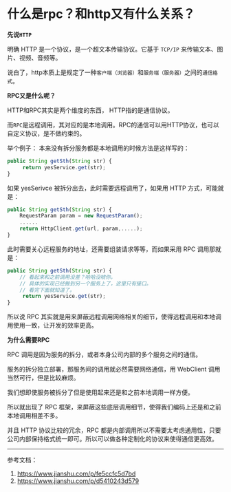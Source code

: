 # 什么是rpc？和http又有什么关系？
**先说`HTTP`**

明确 HTTP 是一个协议，是一个超文本传输协议。它基于 `TCP/IP` 来传输文本、图片、视频、音频等。

说白了，http本质上是规定了一种`客户端（浏览器）`和`服务端（服务器）`之间的`通信格式`。


**RPC又是什么呢？**

HTTP和RPC其实是两个维度的东西， HTTP指的是通信协议。

而`RPC`是远程调用，其对应的是本地调用。RPC的通信可以用HTTP协议，也可以自定义协议，是不做约束的。

举个例子：
本来没有拆分服务都是本地调用的时候方法是这样写的：
```js
public String getSth(String str) {
     return yesService.get(str);
}
```
如果 yesSerivce 被拆分出去，此时需要远程调用了，如果用 HTTP 方式，可能就是：
```js
public String getSth(String str) {
    RequestParam param = new RequestParam();
    ......
    return HttpClient.get(url, param,.....);
}
```
此时需要关心远程服务的地址，还需要组装请求等等，而如果采用 RPC 调用那就是：
```js
public String getSth(String str) {
    // 看起来和之前调用没差？哈哈没唬你，
    // 具体的实现已经搬到另一个服务上了，这里只有接口。
    // 看完下面就知道了。
     return yesService.get(str);  
}
```
所以说 RPC 其实就是用来屏蔽远程调用网络相关的细节，使得远程调用和本地调用使用一致，让开发的效率更高。

**为什么需要RPC**

RPC 调用是因为服务的拆分，或者本身公司内部的多个服务之间的通信。

服务的拆分独立部署，那服务间的调用就必然需要网络通信，用 WebClient 调用当然可行，但是比较麻烦。

我们想即使服务被拆分了但是使用起来还是和之前本地调用一样方便。

所以就出现了 RPC 框架，来屏蔽这些底层调用细节，使得我们编码上还是和之前本地调用相差不多。

并且 HTTP 协议比较的冗余，RPC 都是内部调用所以不需要太考虑通用性，只要公司内部保持格式统一即可。所以可以做各种定制化的协议来使得通信更高效。





---
参考文档：
1. https://www.jianshu.com/p/fe5ccfc5d7bd
2. https://www.jianshu.com/p/d5410243d579